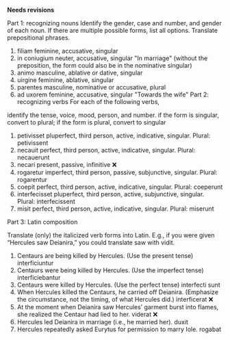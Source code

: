 **Needs revisions**

Part 1: recognizing nouns
Identify the gender, case and number, and gender of each noun. If there are multiple possible forms, list all options. Translate prepositional phrases.

1. filiam         feminine, accusative, singular
1. in coniugium   neuter, accusative, singular "In marriage" (without the preposition, the form could also be in the nominative singular)
1. animo          masculine, ablative or dative, singular
1. uirgine        feminine, ablative, singular
1. parentes       masculine, nominative or accusative, plural 
1. ad uxorem      feminine, accusative, singular "Towards the wife"
Part 2: recognizing verbs
For each of the following verbs,

identify the tense, voice, mood, person, and number.
if the form is singular, convert to plural; if the form is plural, convert to singular

1. petivisset      pluperfect, third person, active, indicative, singular. Plural: petivissent
1. necauit         perfect, third person, active, indicative, singular. Plural: necauerunt
1. necari          present, passive, infinitive  ❌
1. rogaretur       imperfect, third person, passive, subjunctive, singular. Plural: rogarentur
1. coepit          perfect, third person, active, indicative, singular. Plural: coeperunt
1. interfecisset   pluperfect, third person, active, subjunctive, singular. Plural: interfecissent
1. misit           perfect, third person, active, indicative, singular. Plural: miserunt

Part 3: Latin composition

Translate (only) the italicized verb forms into Latin. E.g., if you were given “Hercules saw Deianira,” you could translate saw with vidit.

1. Centaurs are being killed by Hercules. (Use the present tense)     interficiuntur
1. Centaurs were being killed by Hercules. (Use the imperfect tense)  interficiebantur
1. Centaurs were killed by Hercules. (Use the perfect tense)          interfecti sunt
1. When Hercules killed the Centaurs, he carried off Deianira. (Emphasize the circumstance, not the timing, of what Hercules did.)  interficerat ❌
1. At the moment when Deianira saw Hercules’ garment burst into flames, she realized the Centaur had lied to her.   viderat ❌
1. Hercules led Deianira in marriage (i.e., he married her).         duxit
1. Hercules repeatedly asked Eurytus for permission to marry Iole.   rogabat
